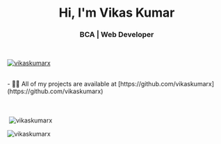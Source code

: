 <h1 align="center">Hi, I'm Vikas Kumar</h1>
<h3 align="center">BCA | Web Developer</h3>
</br>

<p align="left"> <a href="https://github.com/ryo-ma/github-profile-trophy"><img src="https://github-profile-trophy.vercel.app/?username=vikaskumarx" alt="vikaskumarx" /></a> </p>

</br>
- 👨‍💻 All of my projects are available at [https://github.com/vikaskumarx](https://github.com/vikaskumarx)
</br>
</br>
</br>

<p>&nbsp;<img align="center" src="https://github-readme-stats.vercel.app/api?username=vikaskumarx&show_icons=true&locale=en" alt="vikaskumarx" /></p>

<p><img align="center" src="https://github-readme-streak-stats.herokuapp.com/?user=vikaskumarx&" alt="vikaskumarx" /></p>
